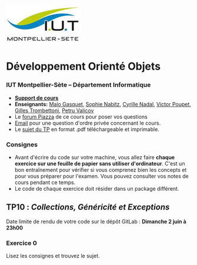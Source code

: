 # ![](ressources/logo.jpeg)

# Développement Orienté Objets 

### IUT Montpellier-Sète – Département Informatique

* [**Support de cours**](https://gitlabinfo.iutmontp.univ-montp2.fr/dev-objets/Ressources)
* **Enseignants:**
  [Malo Gasquet](mailto:malo.gasquet@umontpellier.fr),
  [Sophie Nabitz](mailto:sophie.nabitz@univ-avignon.fr),
  [Cyrille Nadal](mailto:cyrille.nadal@umontpellier.fr),
  [Victor Poupet](mailto:victor.poupet@umontpellier.fr),
  [Gilles Trombettoni](mailto:gilles.trombettoni@umontpellier.fr),
  [Petru Valicov](mailto:petru.valicov@umontpellier.fr)
* Le [forum Piazza](https://piazza.com/class/lrahb0patze3u4) de ce cours pour poser vos questions
* [Email](mailto:petru.valicov@umontpellier.fr) pour une question d'ordre privée concernant le cours.
* Le [sujet du TP](https://www.lirmm.fr/~pvalicov/Cours/dev-objets/TP10.pdf) en format .pdf téléchargeable et imprimable.


### Consignes
- Avant d'écrire du code sur votre machine, vous allez faire **chaque exercice sur une feuille de papier sans utiliser d'ordinateur**. C'est un bon entraı̂nement pour vérifier si vous comprenez bien les concepts et pour vous préparer pour l'examen. Vous pouvez consulter vos notes de cours pendant ce temps.
- Le code de chaque exercice doit résider dans un package différent.


## TP10 : _Collections, Généricité et Exceptions_

Date limite de rendu de votre code sur le dépôt GitLab : **Dimanche 2 juin à 23h00**

### Exercice 0

Lisez les consignes et trouvez le sujet.
